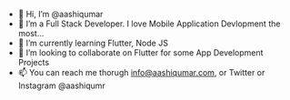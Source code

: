 - 👋 Hi, I’m @aashiqumar
- 👀 I’m a Full Stack Developer. I love Mobile Application Devlopment the most...
- 🌱 I’m currently learning Flutter, Node JS
- 💞️ I’m looking to collaborate on Flutter for some App Development Projects
- 📫 You can reach me thorugh info@aashiqumar.com, or Twitter or Instagram @aashiqumr

<!---
aashiqumar/aashiqumar is a ✨ special ✨ repository because its `README.md` (this file) appears on your GitHub profile.
You can click the Preview link to take a look at your changes.
--->
